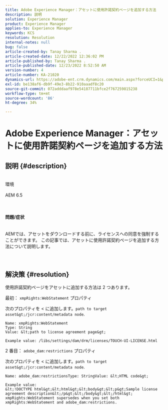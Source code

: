 ```yaml
---
title: Adobe Experience Manager：アセットに使用許諾契約ページを追加する方法
description: 説明
solution: Experience Manager
product: Experience Manager
applies-to: Experience Manager
keywords: KCS
resolution: Resolution
internal-notes: null
bug: false
article-created-by: Tanay Sharma .
article-created-date: 12/22/2022 12:36:02 PM
article-published-by: Tanay Sharma .
article-published-date: 12/23/2022 8:52:50 AM
version-number: 4
article-number: KA-21020
dynamics-url: https://adobe-ent.crm.dynamics.com/main.aspx?forceUCI=1&pagetype=entityrecord&etn=knowledgearticle&id=e851b830-f581-ed11-81ac-6045bd006239
exl-id: be138af6-db9f-49e3-8b22-910aaadf8c20
source-git-commit: 072adddaaf978e54187711bfce2f767259815238
workflow-type: tm+mt
source-wordcount: '86'
ht-degree: 34%

---
```


# Adobe Experience Manager：アセットに使用許諾契約ページを追加する方法

## 説明 {#description}

<br>環境<br><br>AEM 6.5<br><br> <br><br><b>問題/症状</b><br><br><br>AEMでは、アセットをダウンロードする前に、ライセンスへの同意を強制することができます。 この記事では、アセットに使用許諾契約ページを追加する方法について説明します。<br><br> 

## 解決策 {#resolution}


使用許諾契約ページをアセットに追加する方法は 2 つあります。

最初： `xmpRights:WebStatement` プロパティ

次のプロパティを &lt; に追加します。`path to target asset&gt;/jcr:content/metadata node`.




```
Name: xmpRights:WebStatement
Type: String
Value: &lt;path to license agreement page&gt;
```




`Example value: /libs/settings/dam/drm/licenses/TOUCH-UI-LICENSE.html`



2 番目： `adobe_dam:restrictions` プロパティ

次のプロパティを &lt; に追加します。`path to target asset&gt;/jcr:content/metadata node`.




```
Name: adobe_dam:restrictionsType: StringValue: &lt;HTML code&gt;
```







```
Example value:
&lt;!DOCTYPE html&gt;&lt;html&gt;&lt;body&gt;&lt;p&gt;Sample license agreement description&lt;/p&gt;&lt;/body&gt;&lt;/html&gt;
xmpRights:WebStatement supersedes when you set both xmpRights:WebStatement and adobe_dam:restrictions.
```

